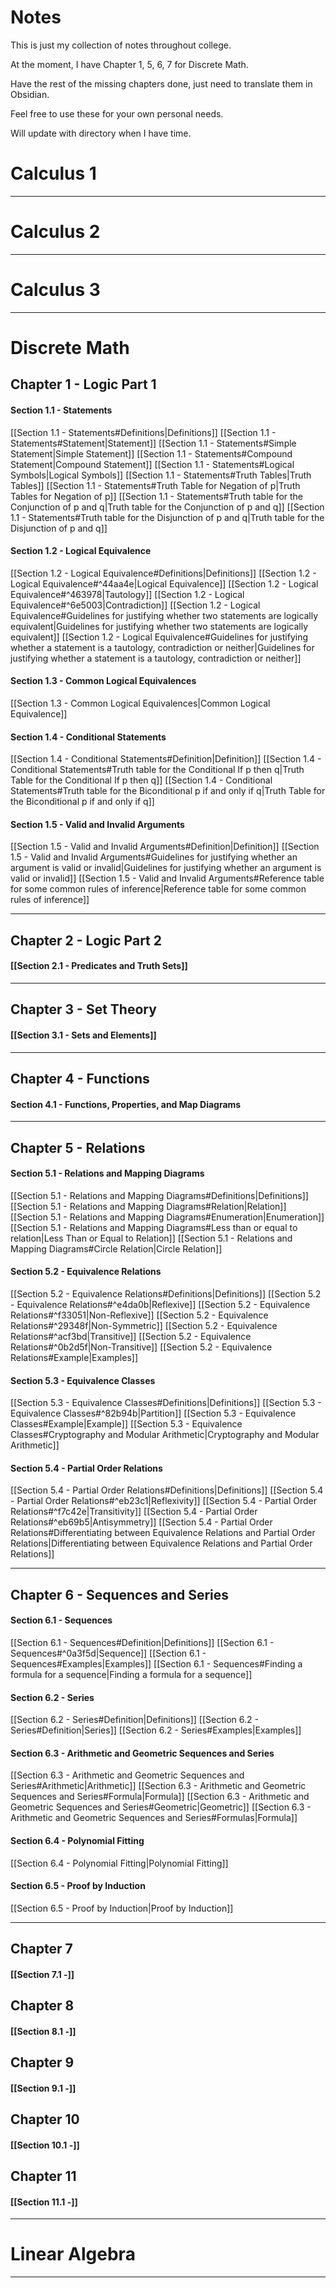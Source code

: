 # Notes
This is just my collection of notes throughout college.

At the moment, I have Chapter 1, 5, 6, 7 for Discrete Math.

Have the rest of the missing chapters done, just need to translate them in Obsidian.

Feel free to use these for your own personal needs.

Will update with directory when I have time.


# Calculus 1
--------------------------------------------------
# Calculus 2
--------------------------------------------------
# Calculus 3
--------------------------------------------------

# Discrete Math

## Chapter 1 - Logic Part 1

#### Section 1.1 - Statements
[[Section 1.1 - Statements#Definitions|Definitions]]
	[[Section 1.1 - Statements#Statement|Statement]]
	[[Section 1.1 - Statements#Simple Statement|Simple Statement]]
	[[Section 1.1 - Statements#Compound Statement|Compound Statement]]
[[Section 1.1 - Statements#Logical Symbols|Logical Symbols]]
[[Section 1.1 - Statements#Truth Tables|Truth Tables]]
	[[Section 1.1 - Statements#Truth Table for Negation of p|Truth Tables for Negation of p]]
	[[Section 1.1 - Statements#Truth table for the Conjunction of p and q|Truth table for the Conjunction of p and q]]
	[[Section 1.1 - Statements#Truth table for the Disjunction of p and q|Truth table for the Disjunction of p and q]]
#### Section 1.2 - Logical Equivalence
[[Section 1.2 - Logical Equivalence#Definitions|Definitions]]
	[[Section 1.2 - Logical Equivalence#^44aa4e|Logical Equivalence]]
	[[Section 1.2 - Logical Equivalence#^463978|Tautology]]
	[[Section 1.2 - Logical Equivalence#^6e5003|Contradiction]]
[[Section 1.2 - Logical Equivalence#Guidelines for justifying whether two statements are logically equivalent|Guidelines for justifying whether two statements are logically equivalent]]
[[Section 1.2 - Logical Equivalence#Guidelines for justifying whether a statement is a tautology, contradiction or neither|Guidelines for justifying whether a statement is a tautology, contradiction or neither]]
#### Section 1.3 - Common Logical Equivalences
[[Section 1.3 - Common Logical Equivalences|Common Logical Equivalence]]
#### Section 1.4 - Conditional Statements
[[Section 1.4 - Conditional Statements#Definition|Definition]]
[[Section 1.4 - Conditional Statements#Truth table for the Conditional If p then q|Truth Table for the Conditional If p then q]]
[[Section 1.4 - Conditional Statements#Truth table for the Biconditional p if and only if q|Truth Table for the Biconditional p if and only if q]]
#### Section 1.5 - Valid and Invalid Arguments
[[Section 1.5 - Valid and Invalid Arguments#Definition|Definition]]
[[Section 1.5 - Valid and Invalid Arguments#Guidelines for justifying whether an argument is valid or invalid|Guidelines for justifying whether an argument is valid or invalid]]
[[Section 1.5 - Valid and Invalid Arguments#Reference table for some common rules of inference|Reference table for some common rules of inference]]

--------------------------------------------------
## Chapter 2 - Logic Part 2

#### [[Section 2.1 - Predicates and Truth Sets]]

--------------------------------------------------
## Chapter 3 - Set Theory

#### [[Section 3.1 - Sets and Elements]]

--------------------------------------------------
## Chapter 4 - Functions

#### Section 4.1 - Functions, Properties, and Map Diagrams


--------------------------------------------------
## Chapter 5 - Relations
#### Section 5.1 - Relations and Mapping Diagrams
[[Section 5.1 - Relations and Mapping Diagrams#Definitions|Definitions]]
	[[Section 5.1 - Relations and Mapping Diagrams#Relation|Relation]]
	[[Section 5.1 - Relations and Mapping Diagrams#Enumeration|Enumeration]]
[[Section 5.1 - Relations and Mapping Diagrams#Less than or equal to relation|Less Than or Equal to Relation]]
[[Section 5.1 - Relations and Mapping Diagrams#Circle Relation|Circle Relation]]
#### Section 5.2 - Equivalence Relations
[[Section 5.2 - Equivalence Relations#Definitions|Definitions]]
	[[Section 5.2 - Equivalence Relations#^e4da0b|Reflexive]]
	[[Section 5.2 - Equivalence Relations#^f33051|Non-Reflexive]]
	[[Section 5.2 - Equivalence Relations#^29348f|Non-Symmetric]]
	[[Section 5.2 - Equivalence Relations#^acf3bd|Transitive]]
	[[Section 5.2 - Equivalence Relations#^0b2d5f|Non-Transitive]]
[[Section 5.2 - Equivalence Relations#Example|Examples]]
#### Section 5.3 - Equivalence Classes
[[Section 5.3 - Equivalence Classes#Definitions|Definitions]]
	[[Section 5.3 - Equivalence Classes#^82b94b|Partition]]
[[Section 5.3 - Equivalence Classes#Example|Example]]
[[Section 5.3 - Equivalence Classes#Cryptography and Modular Arithmetic|Cryptography and Modular Arithmetic]]
#### Section 5.4 - Partial Order Relations
[[Section 5.4 - Partial Order Relations#Definitions|Definitions]]
	[[Section 5.4 - Partial Order Relations#^eb23c1|Reflexivity]]
	[[Section 5.4 - Partial Order Relations#^f7c42e|Transitivity]]
	[[Section 5.4 - Partial Order Relations#^eb69b5|Antisymmetry]]
[[Section 5.4 - Partial Order Relations#Differentiating between Equivalence Relations and Partial Order Relations|Differentiating between Equivalence Relations and Partial Order Relations]]

--------------------------------------------------
## Chapter 6 - Sequences and Series
#### Section 6.1 - Sequences
[[Section 6.1 - Sequences#Definition|Definitions]]
	[[Section 6.1 - Sequences#^0a3f5d|Sequence]]
[[Section 6.1 - Sequences#Examples|Examples]]
[[Section 6.1 - Sequences#Finding a formula for a sequence|Finding a formula for a sequence]]
#### Section 6.2 - Series
[[Section 6.2 - Series#Definition|Definitions]]
	[[Section 6.2 - Series#Definition|Series]]
[[Section 6.2 - Series#Examples|Examples]]
#### Section 6.3 - Arithmetic and Geometric Sequences and Series
[[Section 6.3 - Arithmetic and Geometric Sequences and Series#Arithmetic|Arithmetic]]
	[[Section 6.3 - Arithmetic and Geometric Sequences and Series#Formula|Formula]]
[[Section 6.3 - Arithmetic and Geometric Sequences and Series#Geometric|Geometric]]
	[[Section 6.3 - Arithmetic and Geometric Sequences and Series#Formulas|Formula]]
#### Section 6.4 - Polynomial Fitting
[[Section 6.4 - Polynomial Fitting|Polynomial Fitting]]
#### Section 6.5 - Proof by Induction
[[Section 6.5 - Proof by Induction|Proof by Induction]]

--------------------------------------------------
## Chapter 7
#### [[Section 7.1 -]]

## Chapter 8
#### [[Section 8.1 -]]

## Chapter 9
#### [[Section 9.1 -]]

## Chapter 10
#### [[Section 10.1 -]]

## Chapter 11
#### [[Section 11.1 -]]

--------------------------------------------------
# Linear Algebra
--------------------------------------------------
